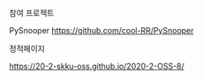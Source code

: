 참여 프로젝트

PySnooper
https://github.com/cool-RR/PySnooper


정적페이지

https://20-2-skku-oss.github.io/2020-2-OSS-8/
